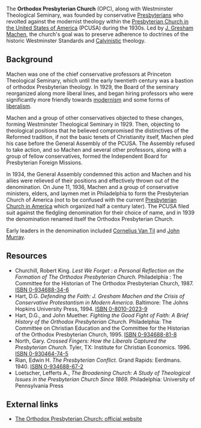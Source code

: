 The **Orthodox Presbyterian Church** (OPC), along with Westminster
Theological Seminary, was founded by conservative
[Presbyterians](Presbyterian "Presbyterian") who revolted against
the modernist theology within the
[Presbyterian Church in the United States of America](Presbyterian_Church_in_the_United_States_of_America "Presbyterian Church in the United States of America")
(PCUSA) during the 1930s. Led by
[J. Gresham Machen](J._Gresham_Machen "J. Gresham Machen"), the
church's goal was to preserve adherence to doctrines of the
historic Westminster Standards and
[Calvinistic](Calvinism "Calvinism") theology.

## Background

Machen was one of the chief conservative professors at Princeton
Theological Seminary, which until the early twentieth century was a
bastion of orthodox Presbyterian theology. In 1929, the Board of
the seminary reorganized along more liberal lines, and began hiring
professors who were significantly more friendly towards
[modernism](Modernism "Modernism") and some forms of
[liberalism](Liberalism "Liberalism").

Machen and a group of other conservatives objected to these
changes, forming Westminster Theological Seminary in 1929. Then,
objecting to theological positions that he believed compromised the
distinctives of the Reformed tradition, if not the basic tenets of
Christianity itself, Machen pled his case before the General
Assembly of the PCUSA. The Assembly refused to take action, and so
Machen and several other professors, along with a group of fellow
conservatives, formed the Independent Board for Presbyterian
Foreign Missions.

In 1934, the General Assembly condemned this action and Machen and
his allies were relieved of their positions and effectively thrown
out of the denomination. On June 11, 1936, Machen and a group of
conservative ministers, elders, and laymen met in Philadelphia to
form the Presbyterian Church of America (not to be confused with
the current
[Presbyterian Church in America](Presbyterian_Church_in_America "Presbyterian Church in America")
which organized half a century later). The PCUSA filed suit against
the fledgling denomination for their choice of name, and in 1939
the denomination renamed itself the Orthodox Presbyterian Church.

Early leaders in the denomination included
[Cornelius Van Til](Cornelius_Van_Til "Cornelius Van Til") and
[John Murray](John_Murray "John Murray").

## Resources

-   Churchill, Robert King.
    *Lest We Forget : a Personal Reflection on the Formation of The Orthodox Presbyterian Church.*
    Philadelphia : The Committee for the Historian of The Orthodox
    Presbyterian Church, 1987.
    [ISBN 0-934688-34-6](http://www.theopedia.com/Special:BookSources/0934688346)
-   Hart, D.G.
    *Defending the Faith: J. Gresham Machen and the Crisis of Conservative Protestantism in Modern America*.
    Baltimore: The Johns Hopkins University Press, 1994.
    [ISBN 0-8010-2023-9](http://www.theopedia.com/Special:BookSources/0801020239)
-   Hart, D.G., and John Muether.
    *Fighting the Good Fight of Faith: A Brief History of the Orthodox Presbyterian Church.*
    Philadelphia: The Committee on Christian Education and the
    Committee for the Historian of the Orthodox Presbyterian Church,
    1995.
    [ISBN 0-934688-81-8](http://www.theopedia.com/Special:BookSources/0934688818)
-   North, Gary.
    *Crossed Fingers: How the Liberals Captured the Presbyterian Church.*
    Tyler, TX: Institute for Christian Economics. 1996.
    [ISBN 0-930464-74-5](http://www.theopedia.com/Special:BookSources/0930464745)
-   Rian, Edwin H. *The Presbyterian Conflict.* Grand Rapids:
    Eerdmans. 1940.
    [ISBN 0-934688-67-2](http://www.theopedia.com/Special:BookSources/0934688672)
-   Loetscher, Lefferts A.,
    *The Broadening Church: A Study of Theological Issues in the Presbyterian Church Since 1869.*
    Philadelphia: University of Pennsylvania Press

## External links

-   [The Orthodox Presbyterian Church: official website](http://www.opc.org)



